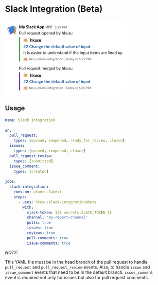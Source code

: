 # Slack Integration (Beta)

<img src="./doc/image1.png" width="400">

## Usage

```yaml
name: Slack Integration

on:
  pull_request:
    types: [opened, reopened, ready_for_review, closed]
  issues:
    types: [opened, reopened, closed]
  pull_request_review:
    types: [submitted]
  issue_comment:
    types: [created]

jobs:
  slack-integration:
    runs-on: ubuntu-latest
    steps:
      - uses: hkusu/slack-integration@beta
        with:
          slack-token: ${{ secrets.SLACK_TOKEN }}
          channel: 'my-report-channel'
          pulls: true
          issues: true
          reviews: true
          pull-comments: true
          issue-comments: true
```

*NOTE:*

This YAML file must be in the head branch of the pull request to handle `pull_request` and `pull_request_review` events.
Also, to handle `issue` and `issue_comment` events that need to be in the default branch.
`issue_comment` event is required not only for issues but also for pull request comments.
